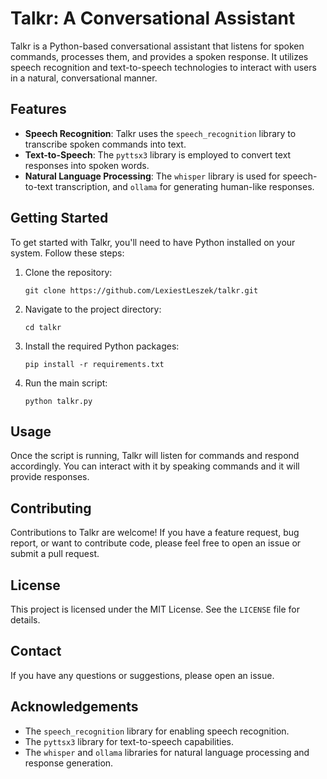 # Talkr: A Conversational Assistant

Talkr is a Python-based conversational assistant that listens for spoken commands, processes them, and provides a spoken response. It utilizes speech recognition and text-to-speech technologies to interact with users in a natural, conversational manner.

## Features

- **Speech Recognition**: Talkr uses the `speech_recognition` library to transcribe spoken commands into text.
- **Text-to-Speech**: The `pyttsx3` library is employed to convert text responses into spoken words.
- **Natural Language Processing**: The `whisper` library is used for speech-to-text transcription, and `ollama` for generating human-like responses.

## Getting Started

To get started with Talkr, you'll need to have Python installed on your system. Follow these steps:

1. Clone the repository:
   ```
   git clone https://github.com/LexiestLeszek/talkr.git
   ```
2. Navigate to the project directory:
   ```
   cd talkr
   ```
3. Install the required Python packages:
   ```
   pip install -r requirements.txt
   ```
4. Run the main script:
   ```
   python talkr.py
   ```

## Usage

Once the script is running, Talkr will listen for commands and respond accordingly. You can interact with it by speaking commands and it will provide responses.

## Contributing

Contributions to Talkr are welcome! If you have a feature request, bug report, or want to contribute code, please feel free to open an issue or submit a pull request.

## License

This project is licensed under the MIT License. See the `LICENSE` file for details.

## Contact

If you have any questions or suggestions, please open an issue.

## Acknowledgements

- The `speech_recognition` library for enabling speech recognition.
- The `pyttsx3` library for text-to-speech capabilities.
- The `whisper` and `ollama` libraries for natural language processing and response generation.
